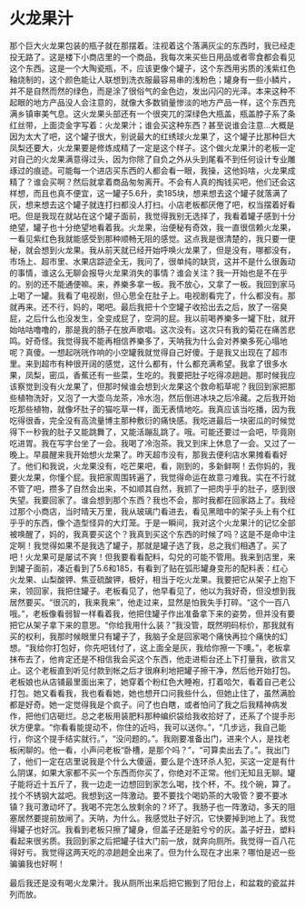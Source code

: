 # 火龙果汁

那个巨大火龙果包装的瓶子就在那摆着。注视着这个落满灰尘的东西时，我已经走投无路了。这是楼下小商店里的一个商品，我每次来买些日用品或者零食都会看见这个东西。这是一个大陶瓷瓶，不，应该更像个罐子，这个东西用劣质的浅紫红色釉烧制的，这个颜色能让人联想到洗衣服最容易串的浅粉色；罐身有一些小鳞片，并不是自然而然的绿色，而是涂了很俗气的金色边，发出闪闪的光泽。本来这种不起眼的地方产品没人会注意的，就像大多数销量惨淡的地方产品一样，这个东西充满乡镇审美气息。这火龙果头部还有一个很突兀的深绿色大瓶盖，瓶盖脖子系了条红丝带，上面烫金字写着：火龙果汁；谁会买这种东西？甚至说谁会注意...大概是因为太大了吧，这个罐子很大，别说最大的红绣球火龙果了，这个罐子比那种巨大凤梨还要大，火龙果要是修炼成精了一定是这个样子。这个做火龙果汁的老板一定对自己的火龙果满意得过头，因为你除了自负之外从头到尾看不到任何设计专业雕琢过的痕迹。可能每一个进店买东西的人都会看一眼，我操，这他妈啥，火龙果成精了？谁会买啊？然后就拿着商品匆匆离开。不会有人真的掏钱买吧，他们还会这样想，而且也真不便宜，这一罐子5.6升，卖185块，想来想去这个罐子就落满了灰，想来想去这个罐子就连打扫都没人打扫。小店老板都厌倦了吧，权当摆着好看吧。但是我现在就站在这个罐子面前，我觉得我别无选择了，我看着罐子感到十分绝望，罐子也十分绝望地看着我。火龙果，治便秘有奇效，我一直很信赖火龙果，一看见紫红色我就能感受到那种顺畅无阻的感觉。这点我是很清楚的，我只要一便秘，就会想到火龙果。我从前天就已经开始呼唤火龙果了，但是没有，哪都没有，市场上、超市里、水果店踪迹全无，我问了，很单纯的缺货，这并不是什么很轰动的事情，谁这么无聊会报导火龙果消失的事情？谁会关注？我一开始也是不在乎的。别的还不能通便嘛。来，养樂多拿一板。我不放心，又拿了一板。我回到家马上喝了一罐。我看了电视剧，但心思全在肚子上。电视剧看完了，什么都没有。那就再来。还不行，妈的，喝吧。最后我把十个空罐子收拾出去之后，放了一宿臭屁，之后什么也没发生，全变成屁了，空洞的屁。我以前喝养樂多一罐下肚，就开始咕咕噜噜的，那是我的肠子在放声歌唱。这次没有。这次只有我的菊花在痛苦悲鸣。好奇怪。我觉得我不能再相信养樂多了，天呐我为什么会对养樂多死心塌地呢？真傻。一想起咣咣作响的小空罐我就觉得自己好傻。于是我又出现在了超市里。来到超市有种很开阔的感觉，这什么都有，什么都充满希望。我拿了很多水果，凤梨，密瓜，香蕉还有一些菜，生吃的。我要把肚子吃得凉趟趟。那时候我应该察觉到没有火龙果了，但那时候谁会想到火龙果这个救命稻草呢？我回到家把那些植物洗好，又泡了一大壶乌龙茶，冷水泡，然后倒进冰块之后冷藏。之后我开始吃那些植物，就像坏肚子的猫吃草一样，面无表情地吃。我真应该当吃播，因为我吃得很香，完全没有高流量博主那种敷衍的痛快感。我吃进最后一块密瓜的时候觉得下一秒我的肚子又能跳舞了，又能活蹦乱跳了。哦。可能还要过一会吧，毕竟刚吃进胃。我在写字台坐了一会。我喝了冷泡茶。我又到床上休息了一会。又过了一晚上。早晨醒来我开始想火龙果了。昨天超市没有，那我去便利店水果摊看看好了。他们和我说，火龙果没有，吃芒果吧，看，刚到的，多新鲜啊！去你妈的，我要火龙果，你懂个屁。我把家周围转遍了，我觉得命运在故意刁难我。实在不行就不管了吧，攒多了自然会出来，不如顺其自然，我抓了一把肉乎乎的肚子，感到很失望。我要回家了。谁会想到那个东西？我也不会，那时我都在回家路上了。我经过那个小商店，当时晴天万里，我从玻璃门看进去，看见黑暗中的架子头上有个红乎乎的东西，像个造型怪异的大灯笼。于是一瞬间，我对这个火龙果汁的记忆全部被唤醒了，妈的，我真要买这个？我真到买这个东西的时候了吗？这是不是命中注定啊！我觉得如果不是我选了罐子，那就是罐子选了我，总之我们相遇了。买了吧！火龙果可是屡试不爽！但我要看看配料，勾兑的可能不管用。我来到店里，来到罐子面前，凑近看到了5.6和185，有看到了贴在弧形罐身变形的配料表：红心火龙果、山梨酸钾、焦亚硫酸钾，极好，相当于吃火龙果。我要把它从架子上抱下来，领回家，我把住罐子。老板看见了，他早看见了，他以为我好奇，但没想到我居然要买。“很沉的，我来我来”，他走过来，显然是怕我失手打碎。“这个一百八哦。”，老板像看弱智一样看着我，他把住罐子作出准备拿下来的姿势，但并没有要把它从架子拿下来的意思。“你给我用什么装？”我没管，既然明码标价，那我就有买的权利，我那时候眼里只有罐子了，我脑子全是回家喝个痛快再拉个痛快的幻想。“我给你打包好，你先吧钱付了，这上面全是灰，我给你擦一下噢。”，老板拿抹布去了，他肯定还是不相信我会买这个东西，他走进柜台还上下打量我，欲言又止。这个老板直到听见付款到帐之后才很麻利地把罐子擦干净，然后他开始打包。老板娘也从店铺最里面出来了，她穿着个粉红色大睡袍，打着哈欠，看着自己老公打包。她又看看我，我也看看她，她也想开口问我些什么，但她止住了，虽然满脸都是好奇。她一定觉得我是个疯子。问了也白瞎，或者怕问了我之后我精神病发作，把他们店砸烂。总之老板用装肥料那种编织袋给我收拾好了，还系了个提手形状方便拿。“你看看能提动不，你住的近吗，我可以送你。”，“几步远，我自己能行，你这个提手结实就行。”，“没问题的。”。我刚要准备出门，进来个人，是找老板闲聊的。他一看，小声问老板“卧槽，是那个吗？”，“可算卖出去了。”。我出门了，他们一定在店里说我是个什么大傻逼，要么是个连环杀人犯，买这一定是有什么阴谋，如果大家都不买一个东西而你买了，你绝对不正常。他们无知且无聊。罐子能将近十五斤了，我一边走一边想回到家怎么喝，找个杯，不。找个碗，算了。找个不锈钢大盆吧。我想到这一阵激动。要不要找个喝奶茶的大吸管？要不要冰镇？我可激动坏了。我喝不完怎么放剩余的？坏了。我肠子也一阵激动，多天的阻塞居然要提前放闸了。天呐，为什么。我感觉肚子好沉，它快要掉到地上了。我觉得罐子也好沉。我看到老板只擦了罐身，但盖子还是脏兮兮的灰。盖子好丑，塑料看起来很劣质。我回到家之后把罐子往大门前一放，就奔向厕所。我觉得一百八花得好亏。我觉得这两天吃的凉趟趟全出来了。但为什么现在才出来？哪怕是迟一些骗骗我也好啊！

最后我还是没有喝火龙果汁。我从厕所出来后把它搬到了阳台上，和盆栽的瓷盆并列而放。

